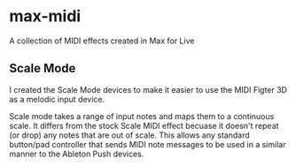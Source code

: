 # max-midi
A collection of MIDI effects created in Max for Live

## Scale Mode

I created the Scale Mode devices to make it easier to use the MIDI Figter 3D as a melodic input device.

Scale mode takes a range of input notes and maps them to a continuous scale. It differs from the stock
Scale MIDI effect becuase it doesn't repeat (or drop) any notes that are out of scale. This allows any standard button/pad
controller that sends MIDI note messages to be used in a similar manner to the Ableton Push devices.
